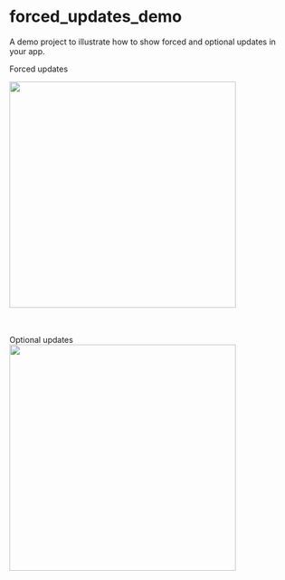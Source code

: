 # forced_updates_demo

A demo project to illustrate how to show forced and optional updates in your app.

Forced updates

<img src="https://github.com/Iamkosgei/flutter-forced-updates/assets/14147462/a260e240-1d43-439a-9195-70d110a61f2b" height= "400" />

<br>
<br>
<br>

Optional updates
<img  src="https://github.com/Iamkosgei/flutter-forced-updates/assets/14147462/070b3de3-aca1-4754-8adf-3876c0bdb512"  height="400" />
